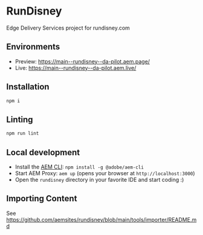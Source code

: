 # RunDisney
Edge Delivery Services project for rundisney.com

## Environments
- Preview: https://main--rundisney--da-pilot.aem.page/
- Live: https://main--rundisney--da-pilot.aem.live/

## Installation

```sh
npm i
```

## Linting

```sh
npm run lint
```

## Local development

- Install the [AEM CLI](https://github.com/adobe/helix-cli): `npm install -g @adobe/aem-cli`
- Start AEM Proxy: `aem up` (opens your browser at `http://localhost:3000`)
- Open the `rundisney` directory in your favorite IDE and start coding :)

## Importing Content
See https://github.com/aemsites/rundisney/blob/main/tools/importer/README.md
